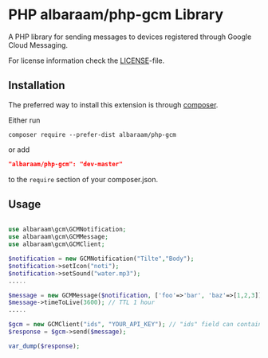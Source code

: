 # PHP albaraam/php-gcm Library

A PHP library for sending messages to devices registered through Google Cloud Messaging.

For license information check the [LICENSE](LICENSE.md)-file.



Installation
------------

The preferred way to install this extension is through [composer](http://getcomposer.org/download/).

Either run

```
composer require --prefer-dist albaraam/php-gcm
```

or add

```json
"albaraam/php-gcm": "dev-master"
```

to the `require` section of your composer.json.


Usage
------------

```php

use albaraam\gcm\GCMNotification;
use albaraam\gcm\GCMMessage;
use albaraam\gcm\GCMClient;

$notification = new GCMNotification("Tilte","Body");
$notification->setIcon("noti");
$notification->setSound("water.mp3");
.....

$message = new GCMMessage($notification, ['foo'=>'bar', 'baz'=>[1,2,3]], "collapse-key-1");
$message->timeToLive(3600); // TTL 1 hour
.....

$gcm = new GCMClient("ids", "YOUR_API_KEY"); // "ids" field can contain a array/single registration token or a topic key
$response = $gcm->send($message);

var_dump($response);

```